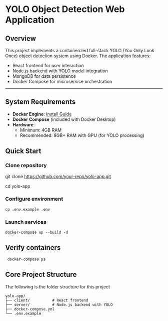 # YOLO Object Detection Web Application

## Overview
This project implements a containerized full-stack YOLO (You Only Look Once) object detection system using Docker. The application features:

- React frontend for user interaction
- Node.js backend with YOLO model integration
- MongoDB for data persistence
- Docker Compose for microservice orchestration
---

## System Requirements

- **Docker Engine**: [Install Guide](https://docs.docker.com/engine/install/)
- **Docker Compose** (included with Docker Desktop)
- **Hardware**:
  - Minimum: 4GB RAM
  - Recommended: 8GB+ RAM with GPU (for YOLO processing)

## Quick Start

### **Clone repository**
   
   git clone https://github.com/your-repo/yolo-app.git
   
   cd yolo-app

### **Configure environment**
    cp .env.example .env
 
### **Launch services**
    docker-compose up --build -d

## **Verify containers**
     docker-compose ps


## Core Project Structure

The following is the folder structure for this project

```plaintext
yolo-app/
├── client/          # React frontend
├── server/          # Node.js backend with YOLO
├── docker-compose.yml
└── .env.example
